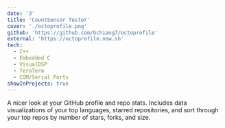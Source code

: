 ```yaml
---
date: '3'
title: 'CountSensor Tester'
cover: './octoprofile.png'
github: 'https://github.com/bchiang7/octoprofile'
external: 'https://octoprofile.now.sh'
tech:
  - C++
  - Embedded C
  - VisualDSP
  - TeraTerm
  - COM/Serial Ports
showInProjects: true
---
```


A nicer look at your GitHub profile and repo stats. Includes data visualizations of your top languages, starred repositories, and sort through your top repos by number of stars, forks, and size.
